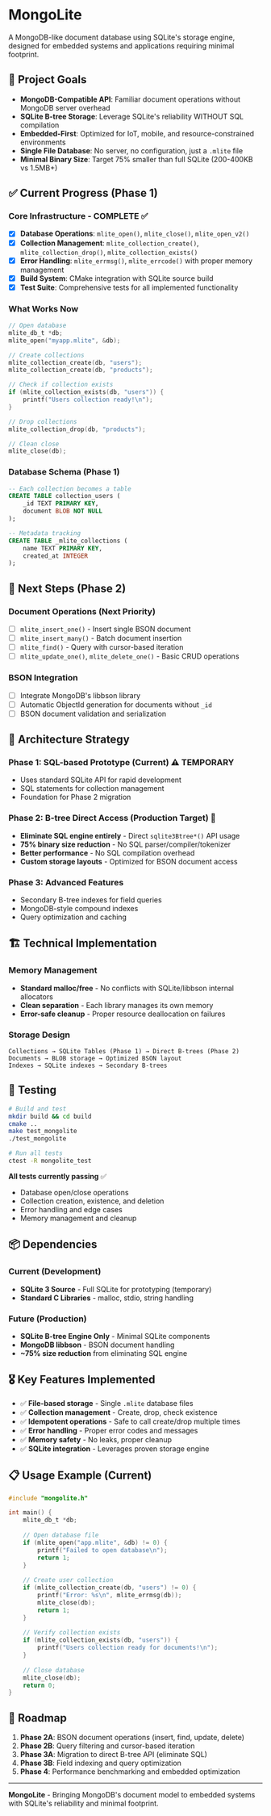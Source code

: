 # MongoLite 

A MongoDB-like document database using SQLite's storage engine, designed for embedded systems and applications requiring minimal footprint.

## 🎯 Project Goals

- **MongoDB-Compatible API**: Familiar document operations without MongoDB server overhead
- **SQLite B-tree Storage**: Leverage SQLite's reliability WITHOUT SQL compilation  
- **Embedded-First**: Optimized for IoT, mobile, and resource-constrained environments
- **Single File Database**: No server, no configuration, just a `.mlite` file
- **Minimal Binary Size**: Target 75% smaller than full SQLite (200-400KB vs 1.5MB+)

## ✅ Current Progress (Phase 1)

### Core Infrastructure - COMPLETE ✅
- [x] **Database Operations**: `mlite_open()`, `mlite_close()`, `mlite_open_v2()`
- [x] **Collection Management**: `mlite_collection_create()`, `mlite_collection_drop()`, `mlite_collection_exists()`
- [x] **Error Handling**: `mlite_errmsg()`, `mlite_errcode()` with proper memory management
- [x] **Build System**: CMake integration with SQLite source build
- [x] **Test Suite**: Comprehensive tests for all implemented functionality

### What Works Now
```c
// Open database
mlite_db_t *db;
mlite_open("myapp.mlite", &db);

// Create collections  
mlite_collection_create(db, "users");
mlite_collection_create(db, "products");

// Check if collection exists
if (mlite_collection_exists(db, "users")) {
    printf("Users collection ready!\n");
}

// Drop collections
mlite_collection_drop(db, "products");

// Clean close
mlite_close(db);
```

### Database Schema (Phase 1)
```sql
-- Each collection becomes a table
CREATE TABLE collection_users (
    _id TEXT PRIMARY KEY,
    document BLOB NOT NULL
);

-- Metadata tracking
CREATE TABLE _mlite_collections (
    name TEXT PRIMARY KEY,
    created_at INTEGER
);
```

## 🚧 Next Steps (Phase 2)

### Document Operations (Next Priority)
- [ ] `mlite_insert_one()` - Insert single BSON document
- [ ] `mlite_insert_many()` - Batch document insertion  
- [ ] `mlite_find()` - Query with cursor-based iteration
- [ ] `mlite_update_one()`, `mlite_delete_one()` - Basic CRUD operations

### BSON Integration
- [ ] Integrate MongoDB's libbson library
- [ ] Automatic ObjectId generation for documents without `_id`
- [ ] BSON document validation and serialization

## 🎯 Architecture Strategy

### Phase 1: SQL-based Prototype (Current) ⚠️ TEMPORARY
- Uses standard SQLite API for rapid development
- SQL statements for collection management
- Foundation for Phase 2 migration

### Phase 2: B-tree Direct Access (Production Target) 🎯
- **Eliminate SQL engine entirely** - Direct `sqlite3Btree*()` API usage
- **75% binary size reduction** - No SQL parser/compiler/tokenizer
- **Better performance** - No SQL compilation overhead
- **Custom storage layouts** - Optimized for BSON document access

### Phase 3: Advanced Features
- Secondary B-tree indexes for field queries
- MongoDB-style compound indexes
- Query optimization and caching

## 🏗️ Technical Implementation

### Memory Management
- **Standard malloc/free** - No conflicts with SQLite/libbson internal allocators
- **Clean separation** - Each library manages its own memory
- **Error-safe cleanup** - Proper resource deallocation on failures

### Storage Design
```
Collections → SQLite Tables (Phase 1) → Direct B-trees (Phase 2)
Documents → BLOB storage → Optimized BSON layout
Indexes → SQLite indexes → Secondary B-trees
```

## 🧪 Testing

```bash
# Build and test
mkdir build && cd build
cmake ..
make test_mongolite
./test_mongolite

# Run all tests
ctest -R mongolite_test
```

**All tests currently passing** ✅
- Database open/close operations
- Collection creation, existence, and deletion
- Error handling and edge cases
- Memory management and cleanup

## 📦 Dependencies

### Current (Development)
- **SQLite 3 Source** - Full SQLite for prototyping (temporary)
- **Standard C Libraries** - malloc, stdio, string handling

### Future (Production)
- **SQLite B-tree Engine Only** - Minimal SQLite components
- **MongoDB libbson** - BSON document handling
- **~75% size reduction** from eliminating SQL engine

## 🎖️ Key Features Implemented

- ✅ **File-based storage** - Single `.mlite` database files
- ✅ **Collection management** - Create, drop, check existence
- ✅ **Idempotent operations** - Safe to call create/drop multiple times
- ✅ **Error handling** - Proper error codes and messages
- ✅ **Memory safety** - No leaks, proper cleanup
- ✅ **SQLite integration** - Leverages proven storage engine

## 📋 Usage Example (Current)

```c
#include "mongolite.h"

int main() {
    mlite_db_t *db;
    
    // Open database file
    if (mlite_open("app.mlite", &db) != 0) {
        printf("Failed to open database\n");
        return 1;
    }
    
    // Create user collection
    if (mlite_collection_create(db, "users") != 0) {
        printf("Error: %s\n", mlite_errmsg(db));
        mlite_close(db);
        return 1;
    }
    
    // Verify collection exists
    if (mlite_collection_exists(db, "users")) {
        printf("Users collection ready for documents!\n");
    }
    
    // Close database
    mlite_close(db);
    return 0;
}
```

## 🔮 Roadmap

1. **Phase 2A**: BSON document operations (insert, find, update, delete)
2. **Phase 2B**: Query filtering and cursor-based iteration  
3. **Phase 3A**: Migration to direct B-tree API (eliminate SQL)
4. **Phase 3B**: Field indexing and query optimization
5. **Phase 4**: Performance benchmarking and embedded optimization

---

**MongoLite** - Bringing MongoDB's document model to embedded systems with SQLite's reliability and minimal footprint.